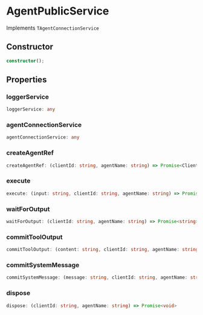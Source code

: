 # AgentPublicService

Implements `TAgentConnectionService`

## Constructor

```ts
constructor();
```

## Properties

### loggerService

```ts
loggerService: any
```

### agentConnectionService

```ts
agentConnectionService: any
```

### createAgentRef

```ts
createAgentRef: (clientId: string, agentName: string) => Promise<ClientAgent>
```

### execute

```ts
execute: (input: string, clientId: string, agentName: string) => Promise<void>
```

### waitForOutput

```ts
waitForOutput: (clientId: string, agentName: string) => Promise<string>
```

### commitToolOutput

```ts
commitToolOutput: (content: string, clientId: string, agentName: string) => Promise<void>
```

### commitSystemMessage

```ts
commitSystemMessage: (message: string, clientId: string, agentName: string) => Promise<void>
```

### dispose

```ts
dispose: (clientId: string, agentName: string) => Promise<void>
```
